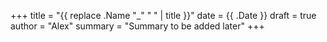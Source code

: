 +++
title   = "{{ replace .Name "_" " " | title }}"
date    = {{ .Date }}
draft   = true
author  = "Alex"
summary = "Summary to be added later"
+++

